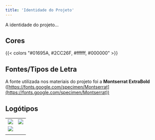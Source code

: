 ```yaml
---
title: 'Identidade do Projeto'
---
```


A identidade do projeto...

## Cores

{{< colors "#01695A, #2CC26F, #ffffff, #000000" >}}

## Fontes/Tipos de Letra

A fonte utilizada nos materiais do projeto foi a **Montserrat ExtraBold** ([https://fonts.google.com/specimen/Montserrat](https://fonts.google.com/specimen/Montserrat))

## Logótipos

|                                                                                          |                                                                               |
| ---------------------------------------------------------------------------------------- | ----------------------------------------------------------------------------- |
| ![](https://pyvoicestorage.blob.core.windows.net/wordpress/default_round.png)            | ![](https://pyvoicestorage.blob.core.windows.net/wordpress/default_round.png) |
| ![](https://pyvoicestorage.blob.core.windows.net/wordpress/default-monochrome-black.svg) | ![]()                                                                         |
| ![]()                                                                                    | ![]()                                                                         |
